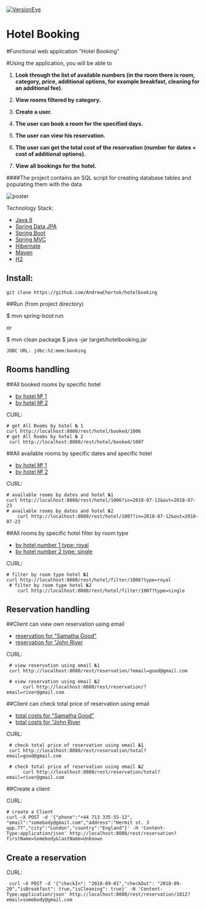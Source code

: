 [![VersionEye](https://www.versioneye.com/user/projects/59a7d7570fb24f003f742c66/badge.svg)](https://www.versioneye.com/user/projects/59a7d7570fb24f003f742c66)


Hotel Booking 
===============================
#Functional web application "Hotel Booking"

#Using the application, you will be able to

1. **Look through the list of available numbers (in the room there is room, category, price, additional options, for example breakfast, cleaning for an additional fee).**

2. **View rooms filtered by category.**

3. **Create a user.**

4. **The user can book a room for the specified days.**

5. **The user can view his reservation.**

6. **The user can get the total cost of the reservation (number for dates + cost of additional options).**

7. **View all bookings for the hotel.**

####The project contains an SQL script for creating database tables and populating them with the data

![poster](https://www.hotel-alpenglueck.de/s/cc_images/cache_67768577.jpg?t=1514956627)

Technology Stack:

- <a href="https://java.com/ru/download/">Java 8</a>
- <a href="https://projects.spring.io/spring-data-jpa/">Spring Data JPA</a>
- <a href="https://projects.spring.io/spring-boot/">Spring Boot</a>
- <a href="https://spring.io/guides/gs/serving-web-content/">Spring MVC</a>
- <a href="http://hibernate.org/">Hibernate</a>
- <a href="https://maven.apache.org/">Maven</a>
- <a href="http://www.h2database.com/html/main.html">H2</a>


## Install:

    git clone https://github.com/AndrewChertok/hotelbooking


##Run (from project directory)

$ mvn spring-boot:run

or

$ mvn clean package
$ java -jar target/hotelbooking.jar

    JDBC URL: jdbc:h2:mem:booking

## Rooms handling

##All booked rooms by specific hotel
- <a href="http://localhost:8080/rest/hotel/booked/1006">by hotel № 1</a>
- <a href="http://localhost:8080/rest/hotel/booked/1007">by hotel № 2</a>

CURL:

    # get All Rooms by hotel № 1
    curl http://localhost:8080/rest/hotel/booked/1006
    # get All Rooms by hotel № 2
     curl http://localhost:8080/rest/hotel/booked/1007


##All available rooms by specific dates and specific hotel
- <a href="http://localhost:8080/rest/hotel/1006?in=2018-07-12&out=2018-07-23">by hotel № 1</a>
- <a href="http://localhost:8080/rest/hotel/1007?in=2018-07-12&out=2018-07-23">by hotel № 2</a>

CURL:

    
    # available rooms by dates and hotel №1
    curl http://localhost:8080/rest/hotel/1006?in=2018-07-12&out=2018-07-23
    # available rooms by dates and hotel №2
        curl http://localhost:8080/rest/hotel/1007?in=2018-07-12&out=2018-07-23

##All rooms by specific hotel filter by room type
- <a href="http://localhost:8080/rest/hotel/filter/1006?type=royal">by hotel number 1 type: royal</a>
- <a href="http://localhost:8080/rest/hotel/filter/1007?type=single">by hotel number 2 type: single</a>

CURL:

    
    # filter by room type hotel №1
    curl http://localhost:8080/rest/hotel/filter/1006?type=royal
     # filter by room type hotel №2
        curl http://localhost:8080/rest/hotel/filter/1007?type=single
    


## Reservation handling


##Client can view own reservation using email
- <a href="http://localhost:8080/rest/reservation/?email=good@gmail.com">reservation for "Samatha Good"</a>
- <a href="http://localhost:8080/rest/reservation/?email=river@gmail.com">reservation for "John River</a>

CURL:

     # view reservation using email №1
     curl http://localhost:8080/rest/reservation/?email=good@gmail.com
     
     # view reservation using email №2
          curl http://localhost:8080/rest/reservation/?email=river@gmail.com



##Client can check total price of reservation using email
- <a href="http://localhost:8080/rest/reservation/total?email=good@gmail.com">total costs for "Samatha Good"</a>
- <a href="http://localhost:8080/rest/reservation/total?email=river@gmail.com">total costs for "John River</a>


CURL:

  
     # check total price of reservation using email №1
     curl http://localhost:8080/rest/reservation/total?email=good@gmail.com 
     
     # check total price of reservation using email №2
          curl http://localhost:8080/rest/reservation/total?email=river@gmail.com 
     


##Create a client

CURL:

    
    # create a Client
    curl –X POST -d '{"phone":"+44 713 335-55-12", "email":"somebody@gmail.com","address":"Hermit st. 3 app.77","city":"London","country":"England"}' -H 'Content-Type:application/json' http://localhost:8080/rest/reservation?firstName=Somebody&lastName=Unknown
    

## Create a reservation


CURL:

     
     curl –X POST -d '{"checkIn": "2018-09-01","checkOut": "2018-09-20","isBreakfast": true,"isCleaning": true}' -H 'Content-Type:application/json' http://localhost:8080/rest/reservation/1012?email=somebody@gmail.com


